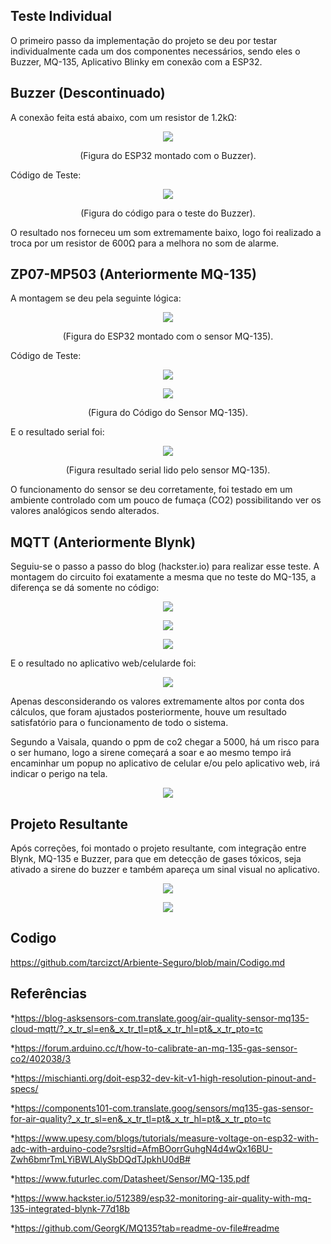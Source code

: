 ## Teste Individual

O primeiro passo da implementação do projeto se deu por testar individualmente cada um dos componentes necessários, sendo eles o Buzzer, MQ-135, Aplicativo Blinky em conexão com a ESP32.

## Buzzer (Descontinuado)

A conexão feita está abaixo, com um resistor de 1.2kΩ:
<p align="center">
  <img src="https://github.com/user-attachments/assets/fd919fd7-ff90-482f-af44-bba58c5fedf3">
</p>
<p align="center">(Figura do ESP32 montado com o Buzzer).</p>

Código de Teste:
<p align="center">
  <img src="https://github.com/user-attachments/assets/c30e43ef-11ce-428a-9df8-f7bbdf282f50">
</p>
<p align="center">(Figura do código para o teste do Buzzer).</p>

O resultado nos forneceu um som extremamente baixo, logo foi realizado a troca por um resistor de 600Ω para a melhora no som de alarme.


## ZP07-MP503 (Anteriormente MQ-135)

A montagem se deu pela seguinte lógica:

<p align="center">
  <img src="https://github.com/user-attachments/assets/cc2a7bd8-fdc7-4a49-b214-908aaede3f9c">
</p>
<p align="center">(Figura do ESP32 montado com o sensor MQ-135).</p>

Código de Teste:

<p align="center">
  <img src="https://github.com/user-attachments/assets/88c837b2-d2ec-4b46-a7d4-88b45fa2e156">
</p>
<p align="center">
  <img src="https://github.com/user-attachments/assets/65f0db86-2164-4efc-b575-b66555682046">
</p>
<p align="center">(Figura do Código do Sensor MQ-135).</p>

E o resultado serial foi: 

<p align="center">
  <img src="https://github.com/user-attachments/assets/38839b0e-5e6c-4cc9-9860-e93af85b6ed7">
</p>
<p align="center">(Figura resultado serial lido pelo sensor MQ-135).</p>

O funcionamento do sensor se deu corretamente, foi testado em um ambiente controlado com um pouco de fumaça (CO2) possibilitando ver os valores analógicos sendo alterados.

## MQTT (Anteriormente Blynk)

Seguiu-se o passo a passo do blog (hackster.io) para realizar esse teste. A montagem do circuito foi exatamente a mesma que no teste do MQ-135, a diferença se dá somente no código: 

<p align="center">
  <img src="https://github.com/user-attachments/assets/acfbed2d-520a-41e6-bbec-a96d40b02877">
</p>

<p align="center">
  <img src="https://github.com/user-attachments/assets/894375a4-ad77-4c3f-a2e9-5646c2c6e253">
</p>

<p align="center">
  <img src="https://github.com/user-attachments/assets/aa74296a-bfd1-43ff-ae91-e6b8c917e27d">
</p>

E o resultado no aplicativo web/celularde foi: 

<p align="center">
  <img src="https://github.com/user-attachments/assets/2374f311-c74b-4bfc-b227-c5c5c983491d">
</p>

Apenas desconsiderando os valores extremamente altos por conta dos cálculos, que foram ajustados posteriormente, houve um resultado satisfatório para o funcionamento de todo o sistema.

Segundo a Vaisala, quando o ppm de co2 chegar a 5000, há um risco para o ser humano, logo a sirene começará a soar e ao mesmo tempo irá encaminhar um popup no aplicativo de celular e/ou pelo aplicativo web, irá indicar o perigo na tela.

<p align="center">
  <img src="https://github.com/user-attachments/assets/d913e7e0-1cb5-4356-9605-fbee8db292f6">
</p>

## Projeto Resultante

Após correções, foi montado o projeto resultante, com integração entre Blynk, MQ-135 e Buzzer, para que em detecção de gases tóxicos, seja ativado a sirene do buzzer e também apareça um sinal visual no aplicativo. 

<p align="center">
  <img src="https://github.com/user-attachments/assets/cc36eb5b-ad3a-4f69-a236-0e5272c9884b">
</p>

<p align="center">
  <img src="https://github.com/user-attachments/assets/caf0b862-d945-4e26-bb9d-c31c9414778d">
</p>

## Codigo
https://github.com/tarcizct/Arbiente-Seguro/blob/main/Codigo.md

## Referências

*https://blog-asksensors-com.translate.goog/air-quality-sensor-mq135-cloud-mqtt/?_x_tr_sl=en&_x_tr_tl=pt&_x_tr_hl=pt&_x_tr_pto=tc

*https://forum.arduino.cc/t/how-to-calibrate-an-mq-135-gas-sensor-co2/402038/3

*https://mischianti.org/doit-esp32-dev-kit-v1-high-resolution-pinout-and-specs/

*https://components101-com.translate.goog/sensors/mq135-gas-sensor-for-air-quality?_x_tr_sl=en&_x_tr_tl=pt&_x_tr_hl=pt&_x_tr_pto=tc

*https://www.upesy.com/blogs/tutorials/measure-voltage-on-esp32-with-adc-with-arduino-code?srsltid=AfmBOorrGuhgN4d4wQx16BU-Zwh6bmrTmLYiBWLAlySbDQdTJpkhU0dB#

*https://www.futurlec.com/Datasheet/Sensor/MQ-135.pdf

*https://www.hackster.io/512389/esp32-monitoring-air-quality-with-mq-135-integrated-blynk-77d18b

*https://github.com/GeorgK/MQ135?tab=readme-ov-file#readme
